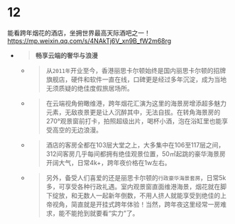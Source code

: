 
# 12

能看跨年烟花的酒店，坐拥世界最高天际酒吧之一！ https://mp.weixin.qq.com/s/4NAkTj6V_xn9B_fW2m68rg
- > **畅享云端的奢华与浪漫**
  * > 从`2011年`开业至今，香港丽思卡尔顿始终是国内丽思卡尔顿的招牌旗舰店，硬件和软件一直在线，口碑更是经过多年沉淀，成为当地无须质疑的绝佳度假旅居场所。
  * > 在云端视角俯瞰维港，跨年烟花汇演为这里的海景房增添超多魅力元素，无敌夜景更是让人沉醉其中，无法自拔。在转角海景房的270°观景窗前打卡，拍照超级出片，喝杯小酒，泡在浴缸里也能享受高空的无边浪漫。
  * > 酒店的客房全都在103层大堂之上，大多集中在106至117层之间，312间客房几乎每间都拥有绝佳观景位置，50㎡起跳的豪华海景房开阔大气，日常4k+，跨年夜价格在1w左右。
  * > 另外，备受人们喜爱的还是丽思卡尔顿的`行政豪华海景套房`，日常5k多，可享受各种行政礼遇。室内观景窗直面维港海景，烟花就在脚下绽放，和无数人一起新年倒数，不用人挤人就能享受到绝佳的上帝视角，简直就是开挂式跨年体验！当然，跨年夜这里经常一房难求，能不能抢到就要看“实力”了。
